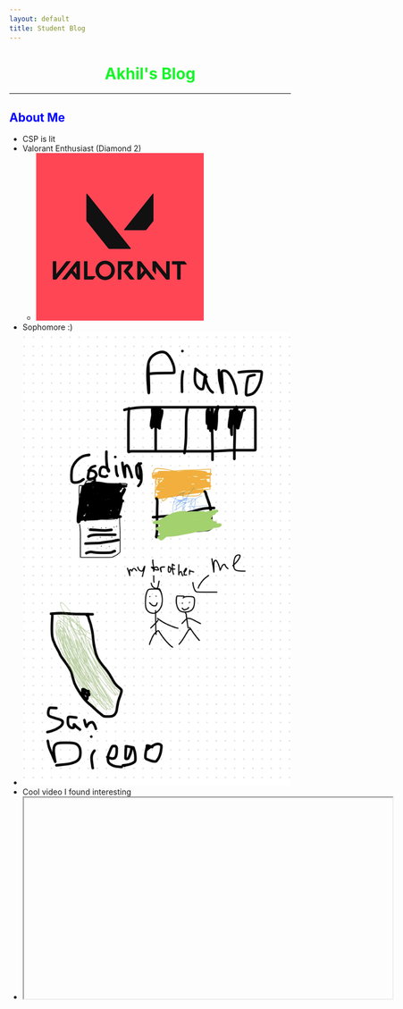 ```yaml
---
layout: default
title: Student Blog
---
```


# <center><span style="color: #16F529;">Akhil's Blog</span></center>
---
## <span style="color: blue;">About Me</span> 
- CSP is lit
- Valorant Enthusiast (Diamond 2)
     - ![Valorant Logo Image](valorant-logo-FAB2CA0E55-seeklogo.com.png)
- Sophomore :)
- ![Freeform_CSP](IMG_6005.jpeg)
- Cool video I found interesting
- <iframe width="660" height="360"
src="https://www.youtube.com/embed/cFslUSyfZPc">


## <span style="color: yellow;">Why I'm doing CSP</span>
I have been doing coding for the past year, and I have slowly fallen down into the rabbit hole that is coding. From doing USACO to writing small and simple projects such as a calculator, I have enjoyed coding things more and more. I'm taking CSP to learn how to think more like a coder and advance my skills in working with others and problem-solving.

## <span style="color: purple;">Plans for CSP</span>

- [x] Create a GitHub Repository
- [x] Figure out how to debug code with errors
- [ ] Learn JavaScript and Python
- [ ] Create my first project
- [ ] Collaborate with others on projects
